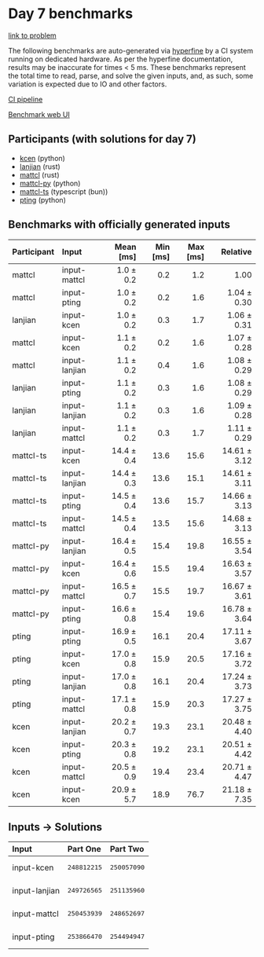 # Day 7 benchmarks

[link to problem](https://adventofcode.com/2023/day/7)

The following benchmarks are auto-generated via
[hyperfine](https://github.com/sharkdp/hyperfine) by a CI system running on
dedicated hardware. As per the hyperfine documentation, results may be
inaccurate for times < 5 ms. These benchmarks represent the total time to read,
parse, and solve the given inputs, and, as such, some variation is expected due
to IO and other factors.

[CI pipeline](http://ci.papercode.net:8080/teams/main/pipelines/aoc2023)

[Benchmark web UI](https://aoc.ancalagon.black)


## Participants (with solutions for day 7)

- [kcen](https://github.com/kcen/aoc2023) (python)
- [lanjian](https://github.com/lanjian/aoc-2023) (rust)
- [mattcl](https://github.com/mattcl/aoc2023) (rust)
- [mattcl-py](https://github.com/mattcl/aoc2023-py) (python)
- [mattcl-ts](https://github.com/mattcl/aoc2023-js) (typescript (bun))
- [pting](https://github.com/pting/aoc2023) (python)


## Benchmarks with officially generated inputs

| Participant | Input | Mean [ms] | Min [ms] | Max [ms] | Relative |
|:---|:---|---:|---:|---:|---:|
| mattcl | input-mattcl | 1.0 ± 0.2 | 0.2 | 1.2 | 1.00 |
| mattcl | input-pting | 1.0 ± 0.2 | 0.2 | 1.6 | 1.04 ± 0.30 |
| lanjian | input-kcen | 1.0 ± 0.2 | 0.3 | 1.7 | 1.06 ± 0.31 |
| mattcl | input-kcen | 1.1 ± 0.2 | 0.2 | 1.6 | 1.07 ± 0.28 |
| mattcl | input-lanjian | 1.1 ± 0.2 | 0.4 | 1.6 | 1.08 ± 0.29 |
| lanjian | input-pting | 1.1 ± 0.2 | 0.3 | 1.6 | 1.08 ± 0.29 |
| lanjian | input-lanjian | 1.1 ± 0.2 | 0.3 | 1.6 | 1.09 ± 0.28 |
| lanjian | input-mattcl | 1.1 ± 0.2 | 0.3 | 1.7 | 1.11 ± 0.29 |
| mattcl-ts | input-kcen | 14.4 ± 0.4 | 13.6 | 15.6 | 14.61 ± 3.12 |
| mattcl-ts | input-lanjian | 14.4 ± 0.3 | 13.6 | 15.1 | 14.61 ± 3.11 |
| mattcl-ts | input-pting | 14.5 ± 0.4 | 13.6 | 15.7 | 14.66 ± 3.13 |
| mattcl-ts | input-mattcl | 14.5 ± 0.4 | 13.5 | 15.6 | 14.68 ± 3.13 |
| mattcl-py | input-lanjian | 16.4 ± 0.5 | 15.4 | 19.8 | 16.55 ± 3.54 |
| mattcl-py | input-kcen | 16.4 ± 0.6 | 15.5 | 19.4 | 16.63 ± 3.57 |
| mattcl-py | input-mattcl | 16.5 ± 0.7 | 15.5 | 19.7 | 16.67 ± 3.61 |
| mattcl-py | input-pting | 16.6 ± 0.8 | 15.4 | 19.6 | 16.78 ± 3.64 |
| pting | input-pting | 16.9 ± 0.5 | 16.1 | 20.4 | 17.11 ± 3.67 |
| pting | input-kcen | 17.0 ± 0.8 | 15.9 | 20.5 | 17.16 ± 3.72 |
| pting | input-lanjian | 17.0 ± 0.8 | 16.1 | 20.4 | 17.24 ± 3.73 |
| pting | input-mattcl | 17.1 ± 0.8 | 15.9 | 20.3 | 17.27 ± 3.75 |
| kcen | input-lanjian | 20.2 ± 0.7 | 19.3 | 23.1 | 20.48 ± 4.40 |
| kcen | input-pting | 20.3 ± 0.8 | 19.2 | 23.1 | 20.51 ± 4.42 |
| kcen | input-mattcl | 20.5 ± 0.9 | 19.4 | 23.4 | 20.71 ± 4.47 |
| kcen | input-kcen | 20.9 ± 5.7 | 18.9 | 76.7 | 21.18 ± 7.35 |


## Inputs -> Solutions

| Input | Part One | Part Two |
|:---|:---|:---|
|input-kcen|<pre>248812215</pre>|<pre>250057090</pre>|
|input-lanjian|<pre>249726565</pre>|<pre>251135960</pre>|
|input-mattcl|<pre>250453939</pre>|<pre>248652697</pre>|
|input-pting|<pre>253866470</pre>|<pre>254494947</pre>|